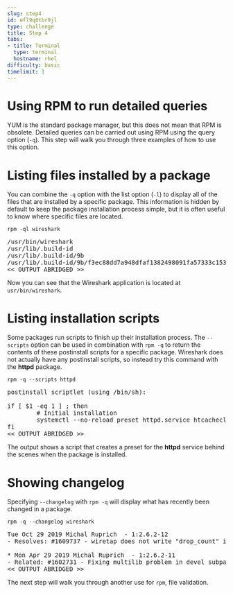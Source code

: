 ```yaml
---
slug: step4
id: efl9q8tbr9jl
type: challenge
title: Step 4
tabs:
- title: Terminal
  type: terminal
  hostname: rhel
difficulty: basic
timelimit: 1
---
```

# Using RPM to run detailed queries

YUM is the standard package manager, but this does not mean that RPM is
obsolete. Detailed queries can be carried out using RPM using the
query option (`-q`). This step will walk you through three examples of how to use
this option.

# Listing files installed by a package

You can combine the `-q` option with the list option (`-l`) to display all of the
files that are installed by a specific package. This information is hidden by
default to keep the package installation process simple, but it is often useful
to know where specific files are located.

```
rpm -ql wireshark
```

<pre class=file>
/usr/bin/wireshark
/usr/lib/.build-id
/usr/lib/.build-id/9b
/usr/lib/.build-id/9b/f3ec88dd7a948dfaf1382498091fa57333c153
<< OUTPUT ABRIDGED >>
</pre>

Now you can see that the Wireshark application is located at `usr/bin/wireshark`.

# Listing installation scripts

Some packages run scripts to finish up their installation process. The `--scripts`
option can be used in combination with `rpm -q` to return the contents of these
postinstall scripts for a specific package. Wireshark does not actually have
any postinstall scripts, so instead try this command with the __httpd__ package.

```
rpm -q --scripts httpd
```

<pre class=file>
postinstall scriptlet (using /bin/sh):

if [ $1 -eq 1 ] ; then
        # Initial installation
        systemctl --no-reload preset httpd.service htcacheclean.service httpd.socket &>/dev/null || :
fi
<< OUTPUT ABRIDGED >>
</pre>

The output shows a script that creates a preset for the __httpd__ service behind
the scenes when the package is installed.

# Showing changelog

Specifying `--changelog` with `rpm -q` will display what has recently been
changed in a package.

```
rpm -q --changelog wireshark
```

<pre class = file>
Tue Oct 29 2019 Michal Ruprich <mruprich@redhat.com> - 1:2.6.2-12
- Resolves: #1609737 - wiretap does not write "drop_count" in pcapng format

* Mon Apr 29 2019 Michal Ruprich <mruprich@redhat.com> - 1:2.6.2-11
- Related: #1602731 - Fixing multilib problem in devel subpackage
<< OUTPUT ABRIDGED >>
</pre>

The next step will walk you through another use for `rpm`, file validation.
